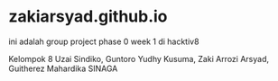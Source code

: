 # zakiarsyad.github.io

ini adalah group project phase 0 week 1 di hacktiv8

Kelompok 8
Uzai Sindiko, 
Guntoro Yudhy Kusuma, 
Zaki Arrozi Arsyad, 
Guitherez Mahardika SINAGA
